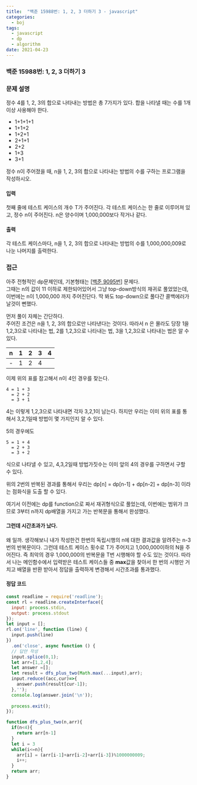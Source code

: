 ```yaml
---
title:  "백준 15988번: 1, 2, 3 더하기 3 - javascript"
categories: 
  - boj
tags:
  - javascript
  - dp
  - algorithm
date: 2021-04-23
---
```

### 백준 15988번: 1, 2, 3 더하기 3

### 문제 설명   
정수 4를 1, 2, 3의 합으로 나타내는 방법은 총 7가지가 있다. 합을 나타낼 때는 수를 1개 이상 사용해야 한다.

- 1+1+1+1
- 1+1+2
- 1+2+1
- 2+1+1
- 2+2
- 1+3
- 3+1

정수 n이 주어졌을 때, n을 1, 2, 3의 합으로 나타내는 방법의 수를 구하는 프로그램을 작성하시오.

#### 입력
첫째 줄에 테스트 케이스의 개수 T가 주어진다. 각 테스트 케이스는 한 줄로 이루어져 있고, 정수 n이 주어진다. n은 양수이며 1,000,000보다 작거나 같다.

#### 출력
각 테스트 케이스마다, n을 1, 2, 3의 합으로 나타내는 방법의 수를 1,000,000,009로 나눈 나머지를 출력한다.
### 접근   
아주 전형적인 dp문제인데, 기본형태는 [[백준 9095번](https://www.acmicpc.net/problem/9095)] 문제다.   
그때는 n의 값이 11 이하로 제한되어있어서 그냥 top-down방식의 재귀로 풀었었는데, 이번에는 n이 1,000,000 까지 주어진단다. 딱 봐도 top-down으로 풀다간 콜백에러가 날것이 뻔했다.   

먼저 풀이 자체는 간단하다.   
주어진 조건은 n을 1, 2, 3의 합으로만 나타낸다는 것이다.
따라서 n 은 몰라도 당장 1을 1,2,3으로 나타내는 법, 2를 1,2,3으로 나타내는 법, 3을 1,2,3으로 나타내는 법은 알 수 있다.

|n|1|2|3|4|
|-|-|-|-|-|
|-|1|2|4||   

이제 위의 표를 참고해서 n이 4인 경우를 찾는다.
```
4 = 1 + 3
  = 2 + 2
  = 3 + 1
```
4는 이렇게 1,2,3으로 나타내면 각자 3,2,1이 남는다.
하지만 우리는 이미 위의 표를 통해서 3,2,1일때 방법이 몇 가지인지 알 수 있다.

5의 경우에도 
```
5 = 1 + 4
  = 2 + 3
  = 3 + 2
```
식으로 나타낼 수 있고, 4,3,2일때 방법가짓수는 이미 앞의 4의 경우를 구하면서 구할 수 있다.

위의 2번의 반복된 경과를 통해서 우리는 dp[n] = dp[n-1] + dp[n-2] + dp[n-3] 이라는 점화식을 도출 할 수 있다.

여기서 이전에는 dp를 function으로 짜서 재귀형식으로 풀었는데, 이번에는 범위가 크므로 3부터 n까지 dp배열을 가지고 가는 반복문을 통해서 완성했다.

#### 그런데 시간초과가 났다.
왜 일까.
생각해보니 내가 작성한건 한번의 독립시행의 n에 대한 결과값을 알려주는 n-3번의 반복문이다.
그런데 테스트 케이스 횟수로 T가 주어지고 1,000,000이하의 N을 주어진다.
즉 최악의 경우 1,000,000의 반복문을 T번 시행해야 할 수도 있는 것이다.
따라서 나는 메인함수에서 입력받은 테스트 케이스들 중 **max**값을 찾아서 한 번의 시행만 거치고 배열을 반환 받아서 정답을 출력하게 변경해서 시간초과를 통과했다.



#### 정답 코드
```js
const readline = require('readline');
const rl = readline.createInterface({
  input: process.stdin,
  output: process.stdout
});
let input = [];
rl.on('line', function (line) {
  input.push(line)
})
  .on('close', async function () {
  // 답안 작성
  input.splice(0,1);
  let arr=[1,2,4];
  let answer =[];
  let result = dfs_plus_two(Math.max(...input),arr);  
  input.reduce((acc,cur)=>{
    answer.push(result[cur-1]);
  },'');
  console.log(answer.join('\n'));
  
  process.exit();
});

function dfs_plus_two(n,arr){  
  if(n<4){
    return arr[n-1]
  }
  let i = 3
  while(i<=n){
    arr[i] = (arr[i-1]+arr[i-2]+arr[i-3])%1000000009;
    i++;
  }
  return arr;
}
```